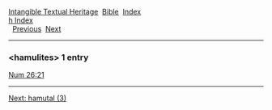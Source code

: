 [Intangible Textual Heritage](../../index)  [Bible](../index) 
[Index](index)   
[h Index](_h_)  
  [Previous](c05085)  [Next](c05087) 

------------------------------------------------------------------------

### &lt;hamulites&gt; 1 entry

[Num 26:21](../kjv/num026.htm#021)  

------------------------------------------------------------------------

[Next: hamutal (3)](c05087)
